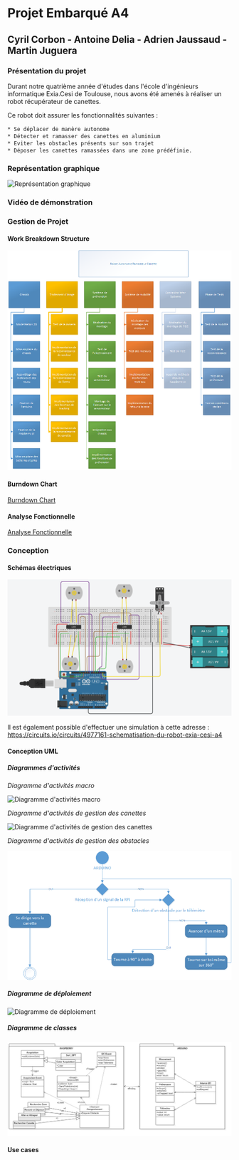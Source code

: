 # Projet Embarqué A4
## Cyril Corbon - Antoine Delia - Adrien Jaussaud - Martin Juguera
### Présentation du projet
Durant notre quatrième année d'études dans l'école d'ingénieurs informatique Exia.Cesi de Toulouse, nous avons été amenés à réaliser un robot récupérateur de canettes. 
  
  Ce robot doit assurer les fonctionnalités suivantes :
 
 
    * Se déplacer de manère autonome
    * Détecter et ramasser des canettes en aluminium
    * Eviter les obstacles présents sur son trajet
    * Déposer les canettes ramassées dans une zone prédéfinie.



### Représentation graphique

 ![Représentation graphique](/Conception/Représentation2D.png)

### Vidéo de démonstration

### Gestion de Projet

#### Work Breakdown Structure
![Work Breakdown Structure](https://github.com/antoinedelia/ProjetEmbarque/blob/master/Conception/Gestion%20de%20Projet/WBS.png?raw=true)

#### Burndown Chart
[Burndown Chart](https://github.com/antoinedelia/ProjetEmbarque/blob/master/Conception/Gestion%20de%20Projet/BurndownChart.xlsx?raw=true)

#### Analyse Fonctionnelle

[Analyse Fonctionnelle](https://github.com/antoinedelia/ProjetEmbarque/blob/master/Conception/Gestion%20de%20Projet/AnalyseFonctionnelle.xlsx?raw=true)


### Conception

#### Schémas électriques

![Schémas Circuits](https://github.com/antoinedelia/ProjetEmbarque/blob/master/Conception/Circuits.PNG?raw=true)



Il est également possible d'effectuer une simulation à cette adresse : https://circuits.io/circuits/4977161-schematisation-du-robot-exia-cesi-a4


#### Conception UML

##### Diagrammes d'activités
_Diagramme d'activités macro_

![Diagramme d'activités macro](https://github.com/antoinedelia/ProjetEmbarque/blob/master/Conception/UML/MacroActivit%C3%A9.jpg?raw=true)

_Diagramme d'activités de gestion des canettes_

![Diagramme d'activités de gestion des canettes](https://github.com/antoinedelia/ProjetEmbarque/blob/master/Conception/UML/Activit%C3%A9Canette.jpg?raw=true)

_Diagramme d'activités de gestion des obstacles_

![Diagramme d'activités de gestion des obstacles](https://github.com/antoinedelia/ProjetEmbarque/blob/master/Conception/UML/Activit%C3%A9D%C3%A9tection.png?raw=true)

##### Diagramme de déploiement 

![Diagramme de déploiement](https://github.com/antoinedelia/ProjetEmbarque/blob/master/Conception/UML/DiagrammeD%C3%A9ploiement.jpg?raw=true)

##### Diagramme de classes

![Diagramme de classes](https://github.com/antoinedelia/ProjetEmbarque/blob/master/Conception/UML/DiagrammeClasses.jpg?raw=true)

#### Use cases

